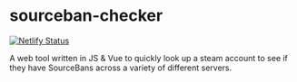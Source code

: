 # sourceban-checker

[![Netlify Status](https://api.netlify.com/api/v1/badges/7b38318d-091d-43bd-b664-b83fd1c738db/deploy-status)](https://app.netlify.com/sites/sourceban-checker/deploys)

A web tool written in JS & Vue to quickly look up a steam account to see if they have SourceBans across a variety of different servers. 
